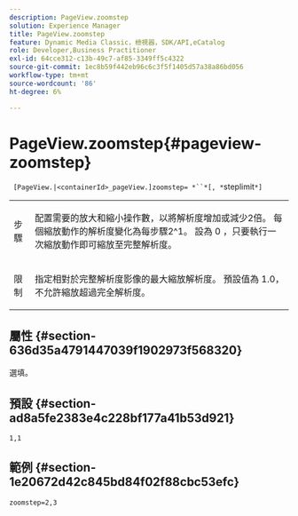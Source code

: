 ```yaml
---
description: PageView.zoomstep
solution: Experience Manager
title: PageView.zoomstep
feature: Dynamic Media Classic，檢視器，SDK/API,eCatalog
role: Developer,Business Practitioner
exl-id: 64cce312-c13b-49c7-af85-3349ff5c4322
source-git-commit: 1ec8b59f442eb96c6c3f5f1405d57a38a86bd056
workflow-type: tm+mt
source-wordcount: '86'
ht-degree: 6%

---
```


# PageView.zoomstep{#pageview-zoomstep}

` [PageView.|<containerId>_pageView.]zoomstep= *``*[, *`steplimit`*]`

<table id="table_82C9252157DB41B5B98505855975D2F5"> 
 <tbody> 
  <tr> 
   <td colname="col1"> <p> <span class="codeph"><span class="varname"> 步驟</span></span> </p> </td> 
   <td colname="col2"> <p> 配置需要的放大和縮小操作數，以將解析度增加或減少2倍。 每個縮放動作的解析度變化為每步驟2^1。 設為<span class="codeph"> 0</span> ，只要執行一次縮放動作即可縮放至完整解析度。 </p> </td> 
  </tr> 
  <tr> 
   <td colname="col1"> <p><span class="codeph"><span class="varname"> 限制</span></span> </p> </td> 
   <td colname="col2"> <p> 指定相對於完整解析度影像的最大縮放解析度。 預設值為<span class="codeph"> 1.0</span>，不允許縮放超過完全解析度。 </p> </td> 
  </tr> 
 </tbody> 
</table>

## 屬性 {#section-636d35a4791447039f1902973f568320}

選填。

## 預設 {#section-ad8a5fe2383e4c228bf177a41b53d921}

`1,1`

## 範例 {#section-1e20672d42c845bd84f02f88cbc53efc}

`zoomstep=2,3`
